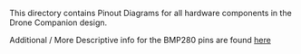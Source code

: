 This directory contains Pinout Diagrams for all hardware components in the Drone Companion design.

Additional / More Descriptive info for the BMP280 pins are found [here](https://learn.adafruit.com/adafruit-bmp280-barometric-pressure-plus-temperature-sensor-breakout/pinouts)
